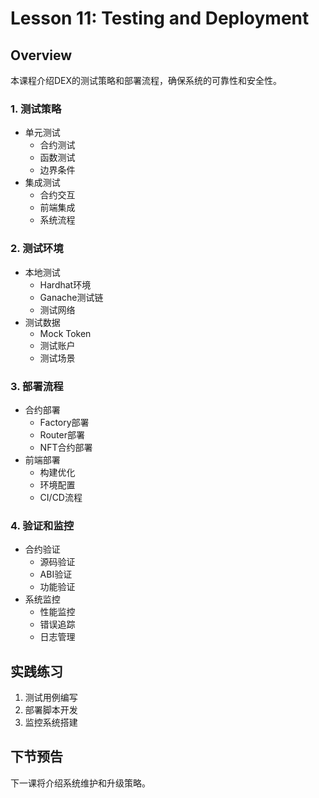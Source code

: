 # Lesson 11: Testing and Deployment

## Overview
本课程介绍DEX的测试策略和部署流程，确保系统的可靠性和安全性。

### 1. 测试策略
- 单元测试
  * 合约测试
  * 函数测试
  * 边界条件
- 集成测试
  * 合约交互
  * 前端集成
  * 系统流程

### 2. 测试环境
- 本地测试
  * Hardhat环境
  * Ganache测试链
  * 测试网络
- 测试数据
  * Mock Token
  * 测试账户
  * 测试场景

### 3. 部署流程
- 合约部署
  * Factory部署
  * Router部署
  * NFT合约部署
- 前端部署
  * 构建优化
  * 环境配置
  * CI/CD流程

### 4. 验证和监控
- 合约验证
  * 源码验证
  * ABI验证
  * 功能验证
- 系统监控
  * 性能监控
  * 错误追踪
  * 日志管理

## 实践练习
1. 测试用例编写
2. 部署脚本开发
3. 监控系统搭建

## 下节预告
下一课将介绍系统维护和升级策略。
